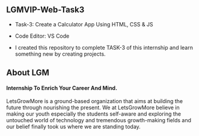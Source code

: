 
## LGMVIP-Web-Task3
- Task-3: Create a Calculator App Using HTML, CSS & JS  

- Code Editor: VS Code   


- I created this repository to complete TASK-3 of this internship  and learn something new by creating projects.
## About LGM
#### Internship To Enrich Your Career And Mind.  
 LetsGrowMore is a ground-based organization that aims at building the future through nourishing the present. We at LetsGrowMore believe in making our youth especially the students self-aware and exploring the untouched world of technology and tremendous growth-making fields and our belief finally took us where we are standing today.
